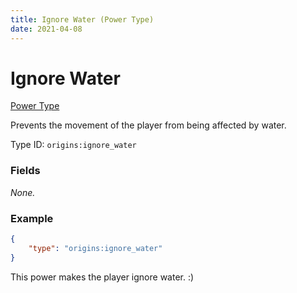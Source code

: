 ```yaml
---
title: Ignore Water (Power Type)
date: 2021-04-08
---
```


# Ignore Water

[Power Type](../power_types.md)

Prevents the movement of the player from being affected by water.

Type ID: `origins:ignore_water`

### Fields

_None._

### Example
```json
{
  	"type": "origins:ignore_water"
}
```
This power makes the player ignore water. :)
